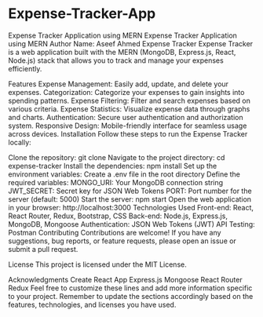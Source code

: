 # Expense-Tracker-App
Expense Tracker Application using MERN
Expense Tracker Application using MERN
Author Name: Aseef Ahmed
Expense Tracker
Expense Tracker is a web application built with the MERN (MongoDB, Express.js, React, Node.js) stack that allows you to track and manage your expenses efficiently.

Features
Expense Management: Easily add, update, and delete your expenses.
Categorization: Categorize your expenses to gain insights into spending patterns.
Expense Filtering: Filter and search expenses based on various criteria.
Expense Statistics: Visualize expense data through graphs and charts.
Authentication: Secure user authentication and authorization system.
Responsive Design: Mobile-friendly interface for seamless usage across devices.
Installation
Follow these steps to run the Expense Tracker locally:

Clone the repository: git clone <repository-url>
Navigate to the project directory: cd expense-tracker
Install the dependencies: npm install
Set up the environment variables:
Create a .env file in the root directory
Define the required variables:
MONGO_URI: Your MongoDB connection string
JWT_SECRET: Secret key for JSON Web Tokens
PORT: Port number for the server (default: 5000)
Start the server: npm start
Open the web application in your browser: http://localhost:3000
Technologies Used
Front-end: React, React Router, Redux, Bootstrap, CSS
Back-end: Node.js, Express.js, MongoDB, Mongoose
Authentication: JSON Web Tokens (JWT)
API Testing: Postman
Contributing
Contributions are welcome! If you have any suggestions, bug reports, or feature requests, please open an issue or submit a pull request.

License
This project is licensed under the MIT License.

Acknowledgments
Create React App
Express.js
Mongoose
React Router
Redux
Feel free to customize these lines and add more information specific to your project. Remember to update the sections accordingly based on the features, technologies, and licenses you have used.
